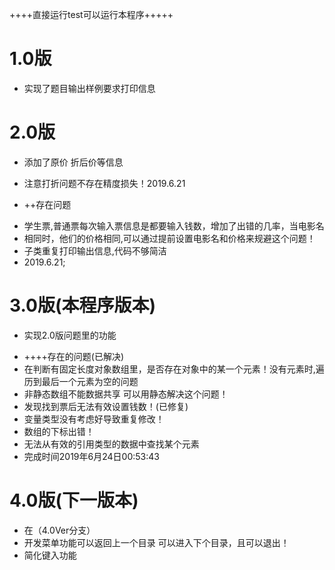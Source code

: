 ++++直接运行test可以运行本程序+++++<br>

# 1.0版

 + 实现了题目输出样例要求打印信息<br>

# 2.0版

* 添加了原价 折后价等信息

* 注意打折问题不存在精度损失！2019.6.21
* ++存在问题

 + 学生票,普通票每次输入票信息是都要输入钱数，增加了出错的几率，当电影名
 +  相同时，他们的价格相同,可以通过提前设置电影名和价格来规避这个问题！
 +  子类重复打印输出信息,代码不够简洁
 + 2019.6.21;<br>

# 3.0版(本程序版本)

* 实现2.0版问题里的功能

 + ++++存在的问题(已解决)
 + 在判断有固定长度对象数组里，是否存在对象中的某一个元素！没有元素时,遍历到最后一个元素为空的问题
 +  非静态数组不能数据共享 可以用静态解决这个问题！
 + 发现找到票后无法有效设置钱数！(已修复)
 + 变量类型没有考虑好导致重复修改！
 + 数组的下标出错！
 + 无法从有效的引用类型的数据中查找某个元素
 + 完成时间2019年6月24日00:53:43<br>

# 4.0版(下一版本)

 +  在（4.0Ver分支）
 +  开发菜单功能可以返回上一个目录 可以进入下个目录，且可以退出！
 +  简化键入功能 
